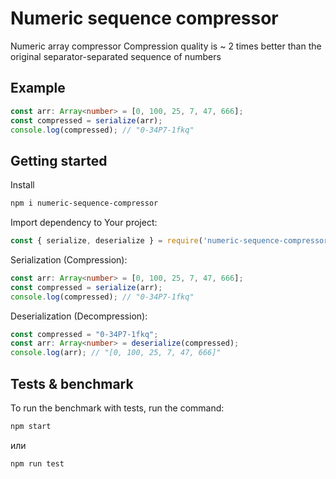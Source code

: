 # Numeric sequence compressor

Numeric array compressor
Compression quality is ~ 2 times better than the original separator-separated sequence of numbers

## Example

```ts
const arr: Array<number> = [0, 100, 25, 7, 47, 666];
const compressed = serialize(arr); 
console.log(compressed); // "0-34P7-1fkq"
```

## Getting started

Install

```bash
npm i numeric-sequence-compressor
```

Import dependency to Your project:
```ts
const { serialize, deserialize } = require('numeric-sequence-compressor');
```

Serialization (Compression):
```ts
const arr: Array<number> = [0, 100, 25, 7, 47, 666];
const compressed = serialize(arr); 
console.log(compressed); // "0-34P7-1fkq"
```

Deserialization (Decompression):
```ts
const compressed = "0-34P7-1fkq";
const arr: Array<number> = deserialize(compressed); 
console.log(arr); // "[0, 100, 25, 7, 47, 666]"
```


## Tests & benchmark

To run the benchmark with tests, run the command:

```bash
npm start
```
или
```bash
npm run test
```
